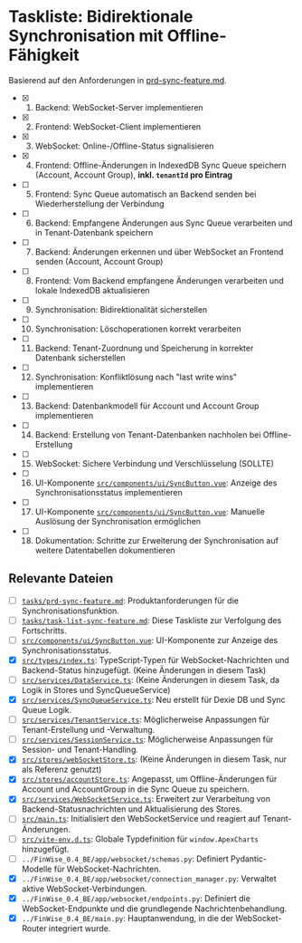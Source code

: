 # Taskliste: Bidirektionale Synchronisation mit Offline-Fähigkeit

Basierend auf den Anforderungen in [prd-sync-feature.md](tasks/prd-sync-feature.md).

- [x] 1. Backend: WebSocket-Server implementieren
- [x] 2. Frontend: WebSocket-Client implementieren
- [x] 3. WebSocket: Online-/Offline-Status signalisieren
- [x] 4. Frontend: Offline-Änderungen in IndexedDB Sync Queue speichern (Account, Account Group), **inkl. `tenantId` pro Eintrag**
- [ ] 5. Frontend: Sync Queue automatisch an Backend senden bei Wiederherstellung der Verbindung
- [ ] 6. Backend: Empfangene Änderungen aus Sync Queue verarbeiten und in Tenant-Datenbank speichern
- [ ] 7. Backend: Änderungen erkennen und über WebSocket an Frontend senden (Account, Account Group)
- [ ] 8. Frontend: Vom Backend empfangene Änderungen verarbeiten und lokale IndexedDB aktualisieren
- [ ] 9. Synchronisation: Bidirektionalität sicherstellen
- [ ] 10. Synchronisation: Löschoperationen korrekt verarbeiten
- [ ] 11. Backend: Tenant-Zuordnung und Speicherung in korrekter Datenbank sicherstellen
- [ ] 12. Synchronisation: Konfliktlösung nach "last write wins" implementieren
- [ ] 13. Backend: Datenbankmodell für Account und Account Group implementieren
- [ ] 14. Backend: Erstellung von Tenant-Datenbanken nachholen bei Offline-Erstellung
- [ ] 15. WebSocket: Sichere Verbindung und Verschlüsselung (SOLLTE)
- [ ] 16. UI-Komponente [`src/components/ui/SyncButton.vue`](src/components/ui/SyncButton.vue): Anzeige des Synchronisationsstatus implementieren
- [ ] 17. UI-Komponente [`src/components/ui/SyncButton.vue`](src/components/ui/SyncButton.vue): Manuelle Auslösung der Synchronisation ermöglichen
- [ ] 18. Dokumentation: Schritte zur Erweiterung der Synchronisation auf weitere Datentabellen dokumentieren

## Relevante Dateien

- [ ] [`tasks/prd-sync-feature.md`](tasks/prd-sync-feature.md): Produktanforderungen für die Synchronisationsfunktion.
- [ ] [`tasks/task-list-sync-feature.md`](tasks/task-list-sync-feature.md): Diese Taskliste zur Verfolgung des Fortschritts.
- [ ] [`src/components/ui/SyncButton.vue`](src/components/ui/SyncButton.vue): UI-Komponente zur Anzeige des Synchronisationsstatus.
- [x] [`src/types/index.ts`](src/types/index.ts): TypeScript-Typen für WebSocket-Nachrichten und Backend-Status hinzugefügt. (Keine Änderungen in diesem Task)
- [ ] [`src/services/DataService.ts`](src/services/DataService.ts): (Keine Änderungen in diesem Task, da Logik in Stores und SyncQueueService)
- [x] [`src/services/SyncQueueService.ts`](src/services/SyncQueueService.ts): Neu erstellt für Dexie DB und Sync Queue Logik.
- [ ] [`src/services/TenantService.ts`](src/services/TenantService.ts): Möglicherweise Anpassungen für Tenant-Erstellung und -Verwaltung.
- [ ] [`src/services/SessionService.ts`](src/services/SessionService.ts): Möglicherweise Anpassungen für Session- und Tenant-Handling.
- [x] [`src/stores/webSocketStore.ts`](src/stores/webSocketStore.ts): (Keine Änderungen in diesem Task, nur als Referenz genutzt)
- [x] [`src/stores/accountStore.ts`](src/stores/accountStore.ts): Angepasst, um Offline-Änderungen für Account und AccountGroup in die Sync Queue zu speichern.
- [x] [`src/services/WebSocketService.ts`](src/services/WebSocketService.ts): Erweitert zur Verarbeitung von Backend-Statusnachrichten und Aktualisierung des Stores.
- [ ] [`src/main.ts`](src/main.ts): Initialisiert den WebSocketService und reagiert auf Tenant-Änderungen.
- [ ] [`src/vite-env.d.ts`](src/vite-env.d.ts): Globale Typdefinition für `window.ApexCharts` hinzugefügt.
- [ ] `../FinWise_0.4_BE/app/websocket/schemas.py`: Definiert Pydantic-Modelle für WebSocket-Nachrichten.
- [x] `../FinWise_0.4_BE/app/websocket/connection_manager.py`: Verwaltet aktive WebSocket-Verbindungen.
- [x] `../FinWise_0.4_BE/app/websocket/endpoints.py`: Definiert die WebSocket-Endpunkte und die grundlegende Nachrichtenbehandlung.
- [x] `../FinWise_0.4_BE/main.py`: Hauptanwendung, in die der WebSocket-Router integriert wurde.

